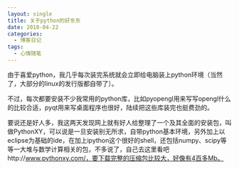 ```yaml
---
layout: single
title: 关于python的好东东
date: 2010-04-22
categories:
  - 博客日记
tags:
  - 心情随笔
---
```


由于喜爱python，我几乎每次装完系统就会立即给电脑装上python环境（当然了，大部分的linux的发行版都自带了）。

不过，每次都要安装不少我常用的python库，比如pyopengl用来写写opengl什么的比较合适，pyqt用来写桌面程序也很好，陆续把这些库装完也挺费劲的。

要说还是好人多，我这两天发现网上就有好人给整理了一个及其全面的安装包，叫做PythonXY，可以说是一旦安装别无所求，自带python基本环境，另外加上以eclipse为基础的ide，在加上ipython这个很好的shell，还包括numpy、scipy等等一大堆与数学计算相关的包，不多说了，自己去这里看吧http&#58;//www.pythonxy.com/，要下载完整的压缩包比较大，好像有4百多Mb。
